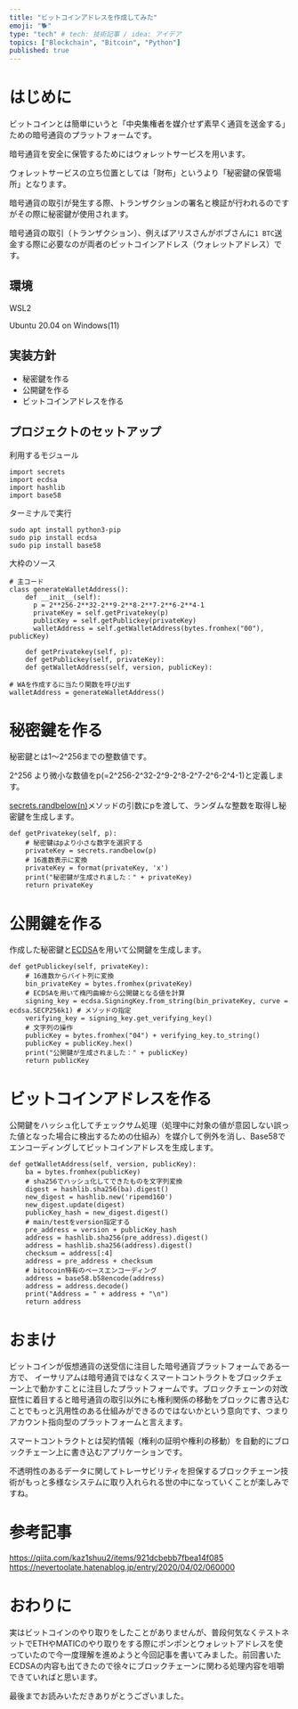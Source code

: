 ```yaml
---
title: "ビットコインアドレスを作成してみた"
emoji: "🐕"
type: "tech" # tech: 技術記事 / idea: アイデア
topics: ["Blockchain", "Bitcoin", "Python"]
published: true
---
```


# はじめに
ビットコインとは簡単にいうと「中央集権者を媒介せず素早く通貨を送金する」ための暗号通貨のプラットフォームです。

暗号通貨を安全に保管するためにはウォレットサービスを用います。

ウォレットサービスの立ち位置としては「財布」というより「秘密鍵の保管場所」となります。

暗号通貨の取引が発生する際、トランザクションの署名と検証が行われるのですがその際に秘密鍵が使用されます。

暗号通貨の取引（トランザクション）、例えばアリスさんがボブさんに`1 BTC`送金する際に必要なのが両者のビットコインアドレス（ウォレットアドレス）です。

## 環境
WSL2

Ubuntu 20.04 on Windows(11)

## 実装方針
- 秘密鍵を作る
- 公開鍵を作る
- ビットコインアドレスを作る

## プロジェクトのセットアップ
利用するモジュール
```py: main.py
import secrets
import ecdsa
import hashlib
import base58
```
ターミナルで実行
```
sudo apt install python3-pip
sudo pip install ecdsa
sudo pip install base58
```

大枠のソース
```py: main.py
# 主コード
class generateWalletAddress():
    def __init__(self):
      p = 2**256-2**32-2**9-2**8-2**7-2**6-2**4-1
      privateKey = self.getPrivatekey(p)
      publicKey = self.getPublickey(privateKey)
      walletAddress = self.getWalletAddress(bytes.fromhex("00"), publicKey)

    def getPrivatekey(self, p):
    def getPublickey(self, privateKey):
    def getWalletAddress(self, version, publicKey):

# WAを作成するに当たり関数を呼び出す
walletAddress = generateWalletAddress()
```

# 秘密鍵を作る
秘密鍵とは1～2^256までの整数値です。

2^256 より微小な数値をp(=2^256-2^32-2^9-2^8-2^7-2^6-2^4-1)と定義します。

[secrets.randbelow(n)](https://docs.python.org/ja/3/library/secrets.html)メソッドの引数にpを渡して、ランダムな整数を取得し秘密鍵を生成します。

```py: main.py
def getPrivatekey(self, p):
    # 秘密鍵はpより小さな数字を選択する
    privateKey = secrets.randbelow(p)
    # 16進数表示に変換
    privateKey = format(privateKey, 'x')
    print("秘密鍵が生成されました：" + privateKey)
    return privateKey
```

# 公開鍵を作る
作成した秘密鍵と[ECDSA](https://zenn.dev/mizuneko4345/articles/6f9837967d2ed1)を用いて公開鍵を生成します。
```py: main.py
def getPublickey(self, privateKey):
    # 16進数からバイト列に変換
    bin_privateKey = bytes.fromhex(privateKey)
    # ECDSAを用いて楕円曲線から公開鍵となる値を計算
    signing_key = ecdsa.SigningKey.from_string(bin_privateKey, curve = ecdsa.SECP256k1) # メソッドの指定
    verifying_key = signing_key.get_verifying_key()
    # 文字列の操作
    publicKey = bytes.fromhex("04") + verifying_key.to_string()
    publicKey = publicKey.hex()
    print("公開鍵が生成されました：" + publicKey)
    return publicKey
```

# ビットコインアドレスを作る
公開鍵をハッシュ化してチェックサム処理（処理中に対象の値が意図しない誤った値となった場合に検出するための仕組み）を媒介して例外を消し、Base58でエンコーディングしてビットコインアドレスを生成します。

```py: main.py
def getWalletAddress(self, version, publicKey):
    ba = bytes.fromhex(publicKey)
    # sha256でハッシュ化してできたものを文字列変換
    digest = hashlib.sha256(ba).digest()
    new_digest = hashlib.new('ripemd160')
    new_digest.update(digest)
    publicKey_hash = new_digest.digest()
    # main/testをversion指定する
    pre_address = version + publicKey_hash
    address = hashlib.sha256(pre_address).digest()
    address = hashlib.sha256(address).digest()
    checksum = address[:4]
    address = pre_address + checksum
    # bitocoin特有のベースエンコーディング
    address = base58.b58encode(address)
    address = address.decode()
    print("Address = " + address + "\n")
    return address
```

# おまけ
ビットコインが仮想通貨の送受信に注目した暗号通貨プラットフォームである一方で、
イーサリアムは暗号通貨ではなくスマートコントラクトをブロックチェーン上で動かすことに注目したプラットフォームです。ブロックチェーンの対改竄性に着目すると暗号通貨の取引以外にも権利関係の移動をブロックに書き込むことでもっと汎用性のある仕組みができるのではないかという意向です、つまりアカウント指向型のプラットフォームと言えます。

スマートコントラクトとは契約情報（権利の証明や権利の移動）を自動的にブロックチェーン上に書き込むアプリケーションです。

不透明性のあるデータに関してトレーサビリティを担保するブロックチェーン技術がもっと多様なシステムに取り入れられる世の中になっていくことが楽しみですね。

# 参考記事
https://qiita.com/kaz1shuu2/items/921dcbebb7fbea14f085
https://nevertoolate.hatenablog.jp/entry/2020/04/02/060000

# おわりに
実はビットコインのやり取りをしたことがありませんが、普段何気なくテストネットでETHやMATICのやり取りをする際にポンポンとウォレットアドレスを使っていたので今一度理解を進めようと今回記事を書いてみました。前回書いたECDSAの内容も出てきたので徐々にブロックチェーンに関わる処理内容を咀嚼できていればと思います。

最後までお読みいただきありがとうございました。